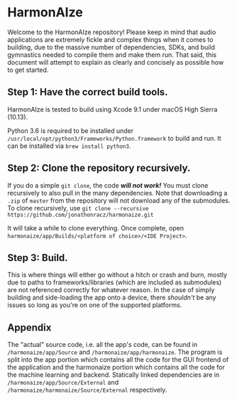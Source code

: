 # HarmonAIze

Welcome to the HarmonAIze repository! Please keep in mind that audio applications are extremely fickle and complex things when it comes to building, due to the massive number of dependencies, SDKs, and build gymnastics needed to compile them and make them run. That said, this document will attempt to explain as clearly and concisely as possible how to get started.

## Step 1: Have the correct build tools.
HarmonAIze is tested to build using Xcode 9.1 under macOS High Sierra (10.13).

Python 3.6 is required to be installed under `/usr/local/opt/python3/Frameworks/Python.framework` to build and run. It can be installed via `brew install python3`.

## Step 2: Clone the repository recursively.

If you do a simple `git clone`, the code **_will not work!_** You must clone recursively to also pull in the many dependencies. Note that downloading a `.zip` of `master` from the repository will not download any of the submodules. To clone recursively, use `git clone --recursive https://github.com/jonathonracz/harmonaize.git`

It will take a while to clone everything. Once complete, open `harmonaize/app/Builds/<platform of choice>/<IDE Project>`.

## Step 3: Build.

This is where things will either go without a hitch or crash and burn, mostly due to paths to frameworks/libraries (which are included as submodules) are not referenced correctly for whatever reason. In the case of simply building and side-loading the app onto a device, there _shouldn't_ be any issues so long as you're on one of the supported platforms.

## Appendix

The "actual" source code, i.e. all the app's code, can be found in `/harmonaize/app/Source` and `/harmonaize/app/harmonaize`. The program is split into the app portion which contains all the code for the GUI frontend of the application and the harmonaize portion which contains all the code for the machine learning and backend. Statically linked dependencies are in `/harmonaize/app/Source/External` and `/harmonaize/harmonaize/Source/External` respectively.
